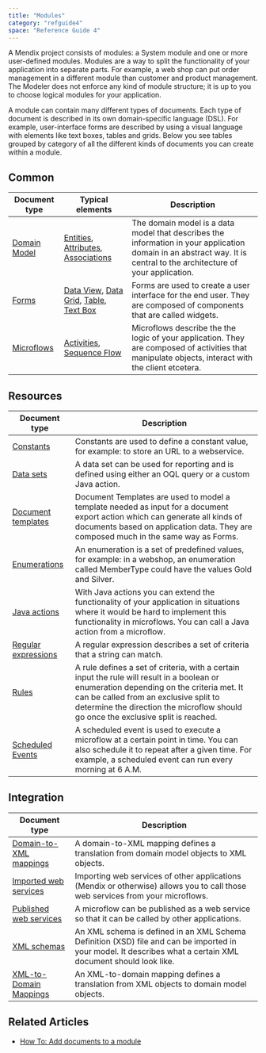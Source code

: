 ```yaml
---
title: "Modules"
category: "refguide4"
space: "Reference Guide 4"
---
```

A Mendix project consists of modules: a System module and one or more user-defined modules. Modules are a way to split the functionality of your application into separate parts. For example, a web shop can put order management in a different module than customer and product management. The Modeler does not enforce any kind of module structure; it is up to you to choose logical modules for your application.

A module can contain many different types of documents. Each type of document is described in its own domain-specific language (DSL). For example, user-interface forms are described by using a visual language with elements like text boxes, tables and grids. Below you see tables grouped by category of all the different kinds of documents you can create within a module.

## Common

| Document type | Typical elements | Description |
| --- | --- | --- |
| [Domain Model](domain-model) | [Entities](entities), [Attributes](attributes), [Associations](associations) | The domain model is a data model that describes the information in your application domain in an abstract way. It is central to the architecture of your application. |
| [Forms](forms) | [Data View](data-view), [Data Grid](data-grid), [Table](table), [Text Box](text-box) | Forms are used to create a user interface for the end user. They are composed of components that are called widgets. |
| [Microflows](microflows) | [Activities](activities), [Sequence Flow](sequence-flow) | Microflows describe the the logic of your application. They are composed of activities that manipulate objects, interact with the client etcetera. |

## Resources

| Document type | Description |
| --- | --- |
| [Constants](constants) | Constants are used to define a constant value, for example: to store an URL to a webservice. |
| [Data sets](data-sets) | A data set can be used for reporting and is defined using either an OQL query or a custom Java action. |
| [Document templates](document-templates) | Document Templates are used to model a template needed as input for a document export action which can generate all kinds of documents based on application data. They are composed much in the same way as Forms. |
| [Enumerations](enumerations) | An enumeration is a set of predefined values, for example: in a webshop, an enumeration called MemberType could have the values Gold and Silver. |
| [Java actions](java-actions) | With Java actions you can extend the functionality of your application in situations where it would be hard to implement this functionality in microflows. You can call a Java action from a microflow. |
| [Regular expressions](regular-expressions) | A regular expression describes a set of criteria that a string can match. |
| [Rules](rules) | A rule defines a set of criteria, with a certain input the rule will result in a boolean or enumeration depending on the criteria met. It can be called from an exclusive split to determine the direction the microflow should go once the exclusive split is reached. |
| [Scheduled Events](scheduled-events) | A scheduled event is used to execute a microflow at a certain point in time. You can also schedule it to repeat after a given time. For example, a scheduled event can run every morning at 6 A.M. |

## Integration

| Document type | Description |
| --- | --- |
| [Domain-to-XML mappings](domain-to-xml-mappings) | A domain-to-XML mapping defines a translation from domain model objects to XML objects. |
| [Imported web services](imported-web-services) | Importing web services of other applications (Mendix or otherwise) allows you to call those web services from your microflows. |
| [Published web services](published-web-services) | A microflow can be published as a web service so that it can be called by other applications. |
| [XML schemas](xml-schemas) | An XML schema is defined in an XML Schema Definition (XSD) file and can be imported in your model. It describes what a certain XML document should look like. |
| [XML-to-Domain Mappings](xml-to-domain-mappings) | An XML-to-domain mapping defines a translation from XML objects to domain model objects. |

## Related Articles

*   [How To: Add documents to a module](https://world.mendix.com/display/howto25/Add+documents+to+a+module)